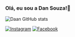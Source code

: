 ### Olá, eu sou a Dan Souza!👋

![Daan GitHub stats](https://github-readme-stats.vercel.app/api?username=danusa&show_icons=true&theme=radical)









[![Instagram](https://img.shields.io/badge/Instagram-E4405F?style=for-the-badge&logo=instagram&logoColor=white)](https://instagram.com/dansouza31)
[![Facebook](https://img.shields.io/badge/Facebook-1877F2?style=for-the-badge&logo=facebook&logoColor=white)](https://facebook.com/daan.souza21@hotmail.com)
